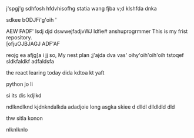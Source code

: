 j'spgj'g
sdhfosh
hfdvhisofhg
statia
wang
fjba
v;d
klshfda
dnka

sdkee
bODJFi'g'oih
'

AEW
FADF'
lsdj
djd
dswwejfadjvWJ
ldfie# anshuprogrmmer
This is my frist repository.
<br>[ofjuOJBJAGJ
ADF'AF

reojg
ea
afjg]a
i
jj
so, My nest plan
;j'ajda
dva
vas'
oihy'oih'oih'oih tstoqef
sldkfaldkf
adfaldsfa
<html>
  
the react learing 
today dida kdtoa
kt yaft 

python
jo li


si  its dis kdjlkd

ndlkndlknd
kjdnkndalkda
adadjoie
long asgka
skiee
d
dlldl
dlldldld
dld

thw sitla
konon

nlknlknlo
